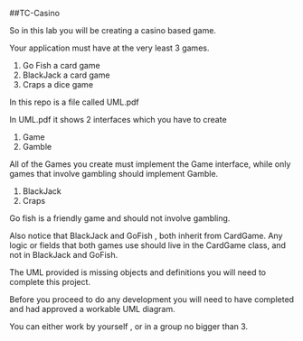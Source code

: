 ##TC-Casino

So in this lab you will be creating a casino based game.

Your application must have at the very least 3 games.

1. Go Fish a card game
2. BlackJack a card game
3. Craps a dice game

In this repo is a file called UML.pdf

In UML.pdf it shows 2 interfaces which you have to create

1. Game
2. Gamble

All of the Games you create must implement the Game interface, while only games that involve gambling should implement Gamble.

1. BlackJack
2. Craps

Go fish is a friendly game and should not involve gambling.

Also notice that BlackJack and GoFish , both inherit from CardGame. Any logic or fields that both games use should live in the CardGame class, and not in BlackJack and GoFish.

The UML provided is missing objects and definitions you will need to complete this project.

Before you proceed to do any development you will need to have completed and had approved a workable UML diagram.

You can either work by yourself , or in a group no bigger than 3.
